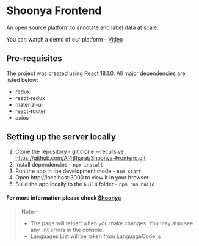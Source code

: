 # Shoonya Frontend
An open source platform to annotate and label data at scale.

You can watch a demo of our platform - [Video](https://www.youtube.com/watch?v=N4PBSB2fQto)

## Pre-requisites
The project was created using [React 18.1.0](https://reactjs.org/docs/getting-started.html). All major dependencies are listed below:
- redux
- react-redux
- material-ui
- react-router
- axios

## Setting up the server locally
1.  Clone the repository - git clone --recursive https://github.com/AI4Bharat/Shoonya-Frontend.git
2.  Install dependencies - ``` npm install ```
3.  Run the app in the development mode - ``` npm start ```
4.  Open http://localhost:3000 to view it in your browser
5.  Build the app locally to the `build` folder - ``` npm run build ```

#### For more information please check [Shoonya](https://github.com/AI4Bharat/Shoonya)

> Note:-
> * The page will reload when you make changes. You may also see any lint errors in the console.
> * Languages List will be taken from LanguageCode.js
